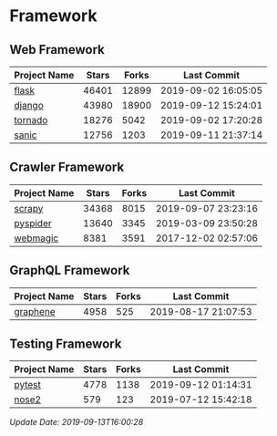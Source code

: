 # Framework

## Web Framework

| Project Name | Stars | Forks | Last Commit |
| ------------ | ----- | ----- | ----------- |
| [flask](https://github.com/pallets/flask) | 46401 | 12899 | 2019-09-02 16:05:05 |
| [django](https://github.com/django/django) | 43980 | 18900 | 2019-09-12 15:24:01 |
| [tornado](https://github.com/tornadoweb/tornado) | 18276 | 5042 | 2019-09-02 17:20:28 |
| [sanic](https://github.com/huge-success/sanic) | 12756 | 1203 | 2019-09-11 21:37:14 |

## Crawler Framework

| Project Name | Stars | Forks | Last Commit |
| ------------ | ----- | ----- | ----------- |
| [scrapy](https://github.com/scrapy/scrapy) | 34368 | 8015 | 2019-09-07 23:23:16 |
| [pyspider](https://github.com/binux/pyspider) | 13640 | 3345 | 2019-03-09 23:50:28 |
| [webmagic](https://github.com/code4craft/webmagic) | 8381 | 3591 | 2017-12-02 02:57:06 |

## GraphQL Framework

| Project Name | Stars | Forks | Last Commit |
| ------------ | ----- | ----- | ----------- |
| [graphene](https://github.com/graphql-python/graphene) | 4958 | 525 | 2019-08-17 21:07:53 |

## Testing Framework

| Project Name | Stars | Forks | Last Commit |
| ------------ | ----- | ----- | ----------- |
| [pytest](https://github.com/pytest-dev/pytest) | 4778 | 1138 | 2019-09-12 01:14:31 |
| [nose2](https://github.com/nose-devs/nose2) | 579 | 123 | 2019-07-12 15:42:18 |

*Update Date: 2019-09-13T16:00:28*